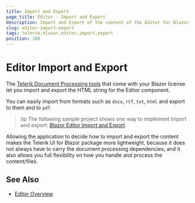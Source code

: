 ```yaml
---
title: Import and Export
page_title: Editor - Import and Export
description: Import and Export of the content of the Editor for Blazor.
slug: editor-import-export
tags: telerik,blazor,editor,import,export
position: 100
---
```


# Editor Import and Export

The [Telerik Document Processing tools](slug://dpl-in-blazor) that come with your Blazor license let you import and export the HTML string for the Editor component.

You can easily import from formats such as `docx`, `rtf`, `txt`, `html` and export to them and to `pdf`.

>tip The following sample project shows one way to implement import and export: [Blazor Editor Import and Export](https://github.com/telerik/blazor-ui/tree/master/editor/ImportExport).

Allowing the application to decide how to import and export the content makes the Telerik UI for Blazor package more lightweight, because it does not always have to carry the document processing dependencies, and it also allows you full flexibility on how you handle and process the content/files.

## See Also

  * [Editor Overview](slug://editor-overview)
